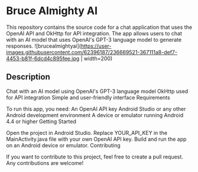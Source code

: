 # Bruce Almighty AI
This repository contains the source code for a chat application that uses the OpenAI API and OkHttp for API integration. The app allows users to chat with an AI model that uses OpenAI's GPT-3 language model to generate responses.
![brucealmightyai](https://user-images.githubusercontent.com/62396187/236669521-367111a8-def7-4453-b81f-6dcd4c895fee.jpg | width=200)

## Description

Chat with an AI model using OpenAI's GPT-3 language model OkHttp used for API integration Simple and user-friendly interface Requirements

To run this app, you need: An OpenAI API key Android Studio or any other Android development environment A device or emulator running Android 4.4 or higher Getting Started

Open the project in Android Studio. Replace YOUR_API_KEY in the MainActivity.java file with your own OpenAI API key. Build and run the app on an Android device or emulator. Contributing

If you want to contribute to this project, feel free to create a pull request. Any contributions are welcome!
